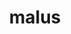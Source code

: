 ---
title: malus
meaning: bad
ch: [twentyonetwo, 24rv]
pos: totadjective
femstem: mal
femend: a
neutstem: mal
neutend: um
---